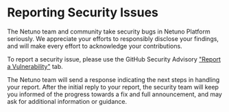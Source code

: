 # Reporting Security Issues

The Netuno team and community take security bugs in Netuno Platform seriously. We appreciate your efforts to responsibly disclose your findings, and will make every effort to acknowledge your contributions.

To report a security issue, please use the GitHub Security Advisory ["Report a Vulnerability"](https://github.com/netuno-org/platform/security/advisories/new) tab.

The Netuno team will send a response indicating the next steps in handling your report. After the initial reply to your report, the security team will keep you informed of the progress towards a fix and full announcement, and may ask for additional information or guidance.
